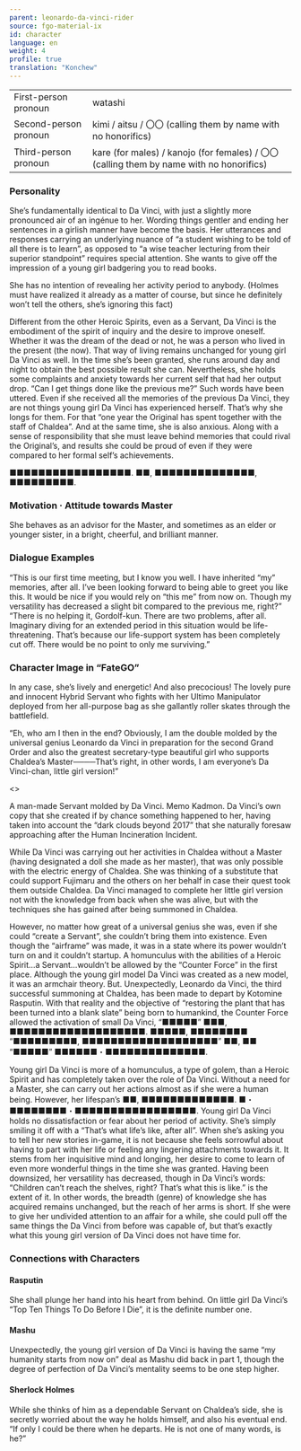 ```yaml
---
parent: leonardo-da-vinci-rider
source: fgo-material-ix
id: character
language: en
weight: 4
profile: true
translation: "Konchew"
---
```


<table>
  <tr><td>First-person pronoun</td><td>watashi</td></tr>
  <tr><td>Second-person pronoun</td><td>kimi / aitsu / 〇〇 (calling them by name with no honorifics)</td></tr>
  <tr><td>Third-person pronoun</td><td>kare (for males) / kanojo (for females) / 〇〇 (calling them by name with no honorifics)</td></tr>
</table>

### Personality

She’s fundamentally identical to Da Vinci, with just a slightly more pronounced air of an ingénue to her.
Wording things gentler and ending her sentences in a girlish manner have become the basis.
Her utterances and responses carrying an underlying nuance of “a student wishing to be told of all there is to learn”, as opposed to “a wise teacher lecturing from their superior standpoint” requires special attention.
She wants to give off the impression of a young girl badgering you to read books.

She has no intention of revealing her activity period to anybody.
(Holmes must have realized it already as a matter of course, but since he definitely won’t tell the others, she’s ignoring this fact)

Different from the other Heroic Spirits, even as a Servant, Da Vinci is the embodiment of the spirit of inquiry and the desire to improve oneself. Whether it was the dream of the dead or not, he was a person who lived in the present (the now). That way of living remains unchanged for young girl Da Vinci as well.
In the time she’s been granted, she runs around day and night to obtain the best possible result she can.
Nevertheless, she holds some complaints and anxiety towards her current self that had her output drop.
“Can I get things done like the previous me?” Such words have been uttered. Even if she received all the memories of the previous Da Vinci, they are not things young girl Da Vinci has experienced herself. That’s why she longs for them. For that “one year the Original has spent together with the staff of Chaldea”.
And at the same time, she is also anxious. Along with a sense of responsibility that she must leave behind memories that could rival the Original’s, and results she could be proud of even if they were compared to her formal self’s achievements.

■■■■■■■■■■■■■■■■■.
■■, ■■■■■■■■■■■■■■, ■■■■■■■■■.

### Motivation · Attitude towards Master

She behaves as an advisor for the Master, and sometimes as an elder or younger sister, in a bright, cheerful, and brilliant manner.

### Dialogue Examples

“This is our first time meeting, but I know you well.
I have inherited “my” memories, after all.
I’ve been looking forward to being able to greet you like this.
It would be nice if you would rely on “this me” from now on.
Though my versatility has decreased a slight bit compared to the previous me, right?”
“There is no helping it, Gordolf-kun. There are two problems, after all.
Imaginary diving for an extended period in this situation would be life-threatening.
That’s because our life-support system has been completely cut off.
There would be no point to only me surviving.”

### Character Image in “FateGO”

In any case, she’s lively and energetic! And also precocious!
The lovely pure and innocent Hybrid Servant who fights with her Ultimo Manipulator deployed from her all-purpose bag as she gallantly roller skates through the battlefield.

“Eh, who am I then in the end?
Obviously, I am the double molded by the universal genius Leonardo da Vinci in preparation for the second Grand Order and also the greatest secretary-type beautiful girl who supports Chaldea’s Master────That’s right, in other words, I am everyone’s Da Vinci-chan, little girl version!”

<>

A man-made Servant molded by Da Vinci. Memo Kadmon.
Da Vinci’s own copy that she created if by chance something happened to her, having taken into account the “dark clouds beyond 2017” that she naturally foresaw approaching after the Human Incineration Incident.

While Da Vinci was carrying out her activities in Chaldea without a Master (having designated a doll she made as her master), that was only possible with the electric energy of Chaldea.
She was thinking of a substitute that could support Fujimaru and the others on her behalf in case their quest took them outside Chaldea.
Da Vinci managed to complete her little girl version not with the knowledge from back when she was alive, but with the techniques she has gained after being summoned in Chaldea.

However, no matter how great of a universal genius she was, even if she could “create a Servant”, she couldn’t bring them into existence.
Even though the “airframe” was made, it was in a state where its power wouldn’t turn on and it couldn’t startup.
A homunculus with the abilities of a Heroic Spirit…a Servant…wouldn’t be allowed by the “Counter Force” in the first place.
Although the young girl model Da Vinci was created as a new model, it was an armchair theory.
But. Unexpectedly, Leonardo da Vinci, the third successful summoning at Chaldea, has been made to depart by Kotomine Rasputin.
With that reality and the objective of “restoring the plant that has been turned into a blank slate” being born to humankind, the Counter Force allowed the activation of small Da Vinci, “■■■■■” ■■■, ■■■■■■■■■■■■■■■■■■■. ■■■■■, ■■■■■■■■ “■■■■■■■■■, ■■■■■■■■■■■■■■■■■■■” ■■, ■■ “■■■■■” ■■■■■■・■■■■■■■■■■■■■■.

Young girl Da Vinci is more of a homunculus, a type of golem, than a Heroic Spirit and has completely taken over the role of Da Vinci.
Without a need for a Master, she can carry out her actions almost as if she were a human being.
However, her lifespan’s ■■, ■■■■■■■■■■■■■.
■・■■■■■■■■・■■■■■■■■■■■■■■■■■.
Young girl Da Vinci holds no dissatisfaction or fear about her period of activity. She’s simply smiling it off with a “That’s what life’s like, after all”.
When she’s asking you to tell her new stories in-game, it is not because she feels sorrowful about having to part with her life or feeling any lingering attachments towards it. It stems from her inquisitive mind and longing, her desire to come to learn of even more wonderful things in the time she was granted.
Having been downsized, her versatility has decreased, though in Da Vinci’s words: “Children can’t reach the shelves, right? That’s what this is like.” is the extent of it. In other words, the breadth (genre) of knowledge she has acquired remains unchanged, but the reach of her arms is short.
If she were to give her undivided attention to an affair for a while, she could pull off the same things the Da Vinci from before was capable of, but that’s exactly what this young girl version of Da Vinci does not have time for.

### Connections with Characters

#### Rasputin

She shall plunge her hand into his heart from behind.
On little girl Da Vinci’s “Top Ten Things To Do Before I Die”, it is the definite number one.
 
#### Mashu

Unexpectedly, the young girl version of Da Vinci is having the same “my humanity starts from now on” deal as Mashu did back in part 1, though the degree of perfection of Da Vinci’s mentality seems to be one step higher.
 
#### Sherlock Holmes

While she thinks of him as a dependable Servant on Chaldea’s side, she is secretly worried about the way he holds himself, and also his eventual end. “If only I could be there when he departs. He is not one of many words, is he?”
